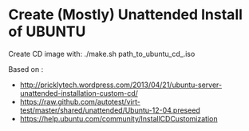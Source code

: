 Create (Mostly) Unattended Install of UBUNTU
====

Create CD image with:
./make.sh path_to_ubuntu_cd_.iso

Based on :
* http://pricklytech.wordpress.com/2013/04/21/ubuntu-server-unattended-installation-custom-cd/
* https://raw.github.com/autotest/virt-test/master/shared/unattended/Ubuntu-12-04.preseed
* https://help.ubuntu.com/community/InstallCDCustomization
